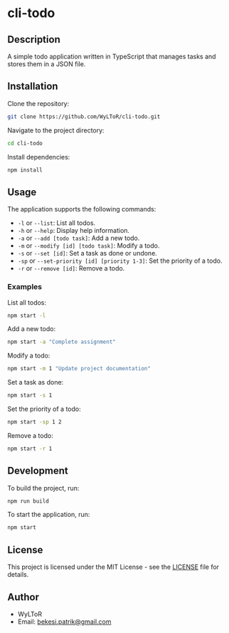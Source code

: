 # cli-todo

## Description

A simple todo application written in TypeScript that manages tasks and stores them in a JSON file.

## Installation

Clone the repository:

```bash
git clone https://github.com/WyLToR/cli-todo.git
```

Navigate to the project directory:

```bash
cd cli-todo
```

Install dependencies:

```bash
npm install
```

## Usage

The application supports the following commands:

- `-l` or `--list`: List all todos.
- `-h` or `--help`: Display help information.
- `-a` or `--add [todo task]`: Add a new todo.
- `-m` or `--modify [id] [todo task]`: Modify a todo.
- `-s` or `--set [id]`: Set a task as done or undone.
- `-sp` or `--set-priority [id] [priority 1-3]`: Set the priority of a todo.
- `-r` or `--remove [id]`: Remove a todo.

### Examples

List all todos:

```bash
npm start -l
```

Add a new todo:

```bash
npm start -a "Complete assignment"
```

Modify a todo:

```bash
npm start -m 1 "Update project documentation"
```

Set a task as done:

```bash
npm start -s 1
```

Set the priority of a todo:

```bash
npm start -sp 1 2
```

Remove a todo:

```bash
npm start -r 1
```

## Development

To build the project, run:

```bash
npm run build
```

To start the application, run:

```bash
npm start
```

## License

This project is licensed under the MIT License - see the [LICENSE](LICENSE) file for details.

## Author

- WyLToR
- Email: bekesi.patrik@gmail.com